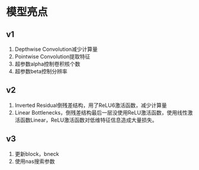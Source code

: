 # 模型亮点
## v1

1. Depthwise Convolution减少计算量
2. Pointwise Convolution提取特征
3. 超参数alpha控制卷积核个数
4. 超参数beta控制分辨率

## v2

1. Inverted Residual倒残差结构，用了ReLU6激活函数，减少计算量
2. Linear Bottlenecks，倒残差结构最后一层没使用ReLU激活函数，使用线性激活函数Linear，ReLU激活函数对低维特征信息造成大量损失。

## v3

1. 更新block，bneck
2. 使用nas搜索参数

